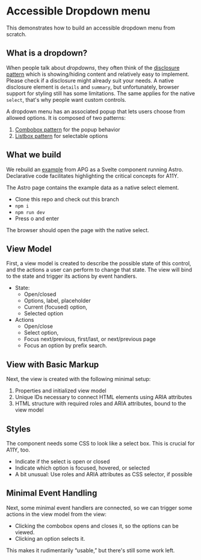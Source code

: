 # Accessible Dropdown menu

This demonstrates how to build an accessible dropdown menu from scratch.

## What is a dropdown?

When people talk about _dropdowns_, they often think of the [disclosure pattern] which is showing/hiding content and relatively easy to implement.
Please check if a disclosure might already suit your needs.
A native disclosure element is `details` and `summary`, but unfortunately, browser support for styling still has some limitations.
The same applies for the native `select`, that's why people want custom controls.

A dropdown menu has an associated popup that lets users choose from allowed options. It is composed of two patterns:

1. [Combobox pattern] for the popup behavior
2. [Listbox pattern] for selectable options

[combobox pattern]: https://www.w3.org/WAI/ARIA/apg/patterns/combobox/
[disclosure pattern]: https://www.w3.org/WAI/ARIA/apg/patterns/disclosure/
[listbox pattern]: https://www.w3.org/WAI/ARIA/apg/patterns/listbox/

## What we build

We rebuild an [example] from APG as a Svelte component running Astro.
Declarative code facilitates highlighting the critical concepts for A11Y.

The Astro page contains the example data as a native select element.

- Clone this repo and check out this branch
- `npm i`
- `npm run dev`
- Press o and enter

The browser should open the page with the native select.

[example]: https://www.w3.org/WAI/ARIA/apg/patterns/combobox/examples/combobox-select-only/

## View Model

First, a view model is created to describe the possible state of this control, and the actions a user can perform to change that state.
The view will bind to the state and trigger its actions by event handlers.

- State:
  - Open/closed
  - Options, label, placeholder
  - Current (focused) option,
  - Selected option
- Actions
  - Open/close
  - Select option,
  - Focus next/previous, first/last, or next/previous page
  - Focus an option by prefix search.

## View with Basic Markup

Next, the view is created with the following minimal setup:

1. Properties and initialized view model
2. Unique IDs necessary to connect HTML elements using ARIA attributes
3. HTML structure with required roles and ARIA attributes, bound to the view model

## Styles

The component needs some CSS to look like a select box.
This is crucial for A11Y, too.

- Indicate if the select is open or closed
- Indicate which option is focused, hovered, or selected
- A bit unusual: Use roles and ARIA attributes as CSS selector, if possible

## Minimal Event Handling

Next, some minimal event handlers are connected, so we can trigger some actions in the view model from the view:

- Clicking the combobox opens and closes it, so the options can be viewed.
- Clicking an option selects it.

This makes it rudimentarily “usable,” but there's still some work left.
